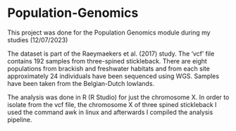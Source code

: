 # Population-Genomics

This project was done for the Population Genomics module during my studies (12/07/2023)

The dataset is part of the Raeymaekers et al. (2017) study. The ‘vcf’ file contains 192 samples from three-spined stickleback. There are eight populations from brackish and freshwater habitats and from each site approximately 24 individuals have been sequenced using WGS. Samples have been taken from the Belgian-Dutch lowlands. 

The analysis was done in R (R Studio) for just the chromosome X. In order to isolate from the vcf file, the chromosome X of three spined stickleback I used the command awk in linux and afterwards I compiled the analysis pipeline.


